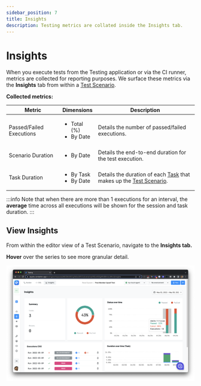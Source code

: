 ```yaml
---
sidebar_position: 7
title: Insights
description: Testing metrics are collated inside the Insights tab.
---
```


# Insights

When you execute tests from the Testing application or via the CI runner, metrics are collected for reporting purposes. We surface these metrics via the **Insights** tab from within a [Test Scenario](building-tests/test-scenarios).

**Collected metrics:**

| Metric                   | Dimensions                                  | Description                                                                                                                 |
| ------------------------ | ------------------------------------------- | --------------------------------------------------------------------------------------------------------------------------- |
| Passed/Failed Executions | <ul><li>Total (%)</li><li>By Date</li></ul> | Details the number of passed/failed executions.                                                                             |
| Scenario Duration        | <ul><li>By Date</li></ul>                   | Details the end-to-end duration for the test execution.                                                                     |
| Task Duration            | <ul><li>By Task</li><li>By Date</li></ul>   | Details the duration of each [Task](building-tests/tasks) that makes up the [Test Scenario](building-tests/test-scenarios). |

:::info
Note that when there are more than 1 executions for an interval, the **average** time across all executions will be shown for the session and task duration.
:::

## View Insights

From within the editor view of a Test Scenario, navigate to the **Insights tab.**

**Hover** over the series to see more granular detail. &#x20;

![](<../assets/image (75).png>)

